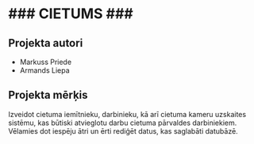 # **### CIETUMS ###**

## Projekta autori
- Markuss Priede
- Armands Liepa

## Projekta mērķis
Izveidot cietuma iemītnieku, darbinieku, kā arī cietuma kameru uzskaites sistēmu, kas būtiski atvieglotu darbu cietuma pārvaldes darbiniekiem. Vēlamies dot iespēju ātri un ērti rediģēt datus, kas saglabāti datubāzē.

